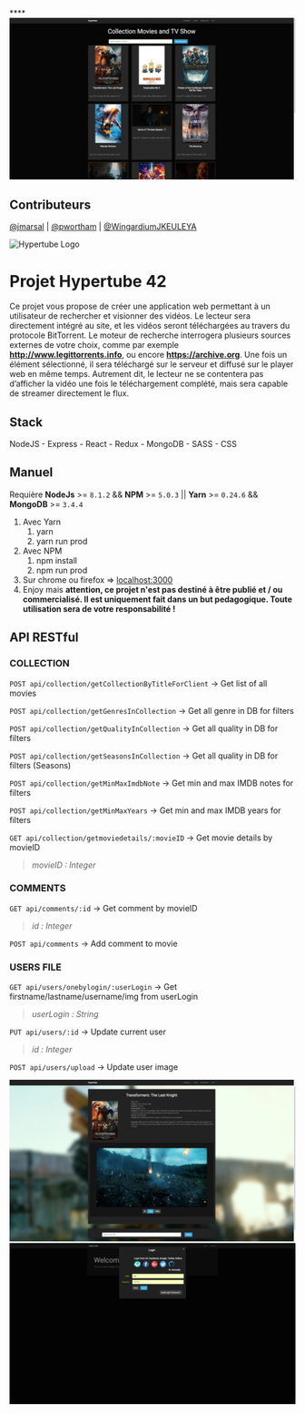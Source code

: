 ****![Hypertube Library](./readme_images/library.png)

## Contributeurs
[@jmarsal](https://github.com/jmarsal) | [@pwortham](https://github.com/pwortham) | [@WingardiumJKEULEYA](https://github.com/WingardiumJKEULEYA)

![Hypertube Logo](./public/favicon.ico)
# Projet Hypertube 42
Ce projet vous propose de créer une application web permettant à un utilisateur de
rechercher et visionner des vidéos.
Le lecteur sera directement intégré au site, et les vidéos seront téléchargées au travers
du protocole BitTorrent.
Le moteur de recherche interrogera plusieurs sources externes de votre choix, comme
par exemple **http://www.legittorrents.info**, ou encore **https://archive.org**.
Une fois un élément sélectionné, il sera téléchargé sur le serveur et diffusé sur le player
web en même temps. Autrement dit, le lecteur ne se contentera pas d’afficher la vidéo
une fois le téléchargement complété, mais sera capable de streamer directement le flux.

## Stack
NodeJS - Express - React - Redux - MongoDB - SASS - CSS

## Manuel
Requière **NodeJs** >= `8.1.2` && **NPM** >= `5.0.3` || **Yarn** >= `0.24.6` && **MongoDB** >= `3.4.4`
1. Avec Yarn
    1. yarn
    2. yarn run prod
2. Avec NPM
    1. npm install
    2. npm run prod
3. Sur chrome ou firefox => [localhost:3000](http://localhost:3000/)
4. Enjoy mais **attention, ce projet n'est pas destiné à être publié et / ou commercialisé. Il est uniquement fait dans un but pedagogique. Toute utilisation sera de votre responsabilité !**

## API RESTful
### COLLECTION

`POST api/collection/getCollectionByTitleForClient`
-> Get list of all movies

`POST api/collection/getGenresInCollection`
-> Get all genre in DB for filters

`POST api/collection/getQualityInCollection`
-> Get all quality in DB for filters

`POST api/collection/getSeasonsInCollection`
-> Get all quality in DB for filters (Seasons)

`POST api/collection/getMinMaxImdbNote`
-> Get min and max IMDB notes for filters

`POST api/collection/getMinMaxYears`
-> Get min and max IMDB years for filters

`GET api/collection/getmoviedetails/:movieID`
-> Get movie details by movieID
>_movieID : Integer_

### COMMENTS
`GET api/comments/:id`
-> Get comment by movieID 
>_id : Integer_

`POST api/comments`
-> Add comment to movie

### USERS FILE

`GET api/users/onebylogin/:userLogin`
-> Get firstname/lastname/username/img from userLogin
>_userLogin : String_

`PUT api/users/:id`
-> Update current user
>_id : Integer_

`POST api/users/upload`
-> Update user image

![Hypertube Video](./readme_images/video.png)
![Hypertube Login](./readme_images/login.png)